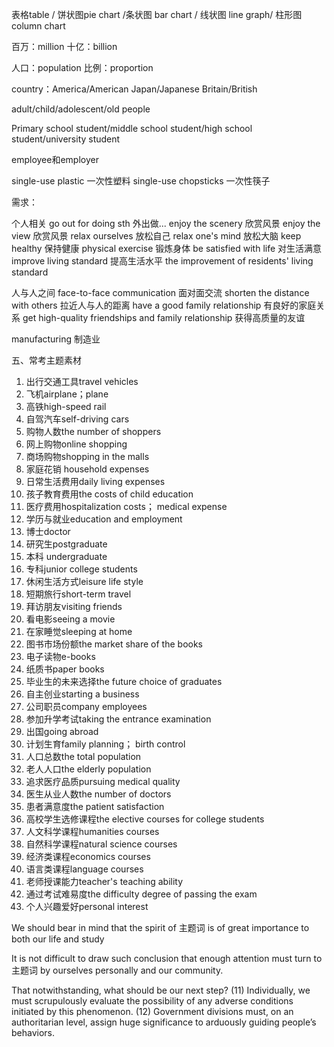 表格table / 饼状图pie chart /条状图 bar chart / 线状图 line graph/ 柱形图 column chart

百万：million  十亿：billion 

人口：population
比例：proportion

country：America/American Japan/Japanese Britain/British 

adult/child/adolescent/old people

Primary school student/middle school student/high school student/university student

employee和employer

single-use plastic 一次性塑料
single-use chopsticks 一次性筷子

需求：

个人相关
go out for doing sth 外出做...
enjoy the scenery 欣赏风景
enjoy the view 欣赏风景
relax ourselves 放松自己
relax one's mind 放松大脑
keep healthy 保持健康
physical exercise 锻炼身体
be satisfied with life 对生活满意
improve living standard 提高生活水平  the improvement of residents' living standard


人与人之间
face-to-face communication 面对面交流
shorten the distance with others 拉近人与人的距离
have a good family relationship 有良好的家庭关系
get high-quality friendships and family relationship 获得高质量的友谊


manufacturing 制造业

五、常考主题素材
1. 出行交通工具travel vehicles
2. 飞机airplane；plane
3. 高铁high-speed rail
4. 自驾汽车self-driving cars
5. 购物人数the number of shoppers
6. 网上购物online shopping
7. 商场购物shopping in the malls
8. 家庭花销 household expenses
9. 日常生活费用daily living expenses
10. 孩子教育费用the costs of child education
11. 医疗费用hospitalization costs； medical expense
12. 学历与就业education and employment
13. 博士doctor
14. 研究生postgraduate
15. 本科 undergraduate
16. 专科junior college students
17. 休闲生活方式leisure life style
18. 短期旅行short-term travel
19. 拜访朋友visiting friends
20. 看电影seeing a movie
21. 在家睡觉sleeping at home
22. 图书市场份额the market share of the books
23. 电子读物e-books
24. 纸质书paper books
25. 毕业生的未来选择the future choice of graduates
26. 自主创业starting a business
27. 公司职员company employees
28. 参加升学考试taking the entrance examination
29. 出国going abroad
30. 计划生育family planning； birth control
31. 人口总数the total population
32. 老人人口the elderly population
33. 追求医疗品质pursuing medical quality
34. 医生从业人数the number of doctors
35. 患者满意度the patient satisfaction
36. 高校学生选修课程the elective courses for college students
37. 人文科学课程humanities courses
38. 自然科学课程natural science courses
39. 经济类课程economics courses
40. 语言类课程language courses
41. 老师授课能力teacher's teaching ability
42. 通过考试难易度the difficulty degree of passing the exam
43. 个人兴趣爱好personal interest

We should bear in mind that the spirit of 主题词 is of great importance to both our life and study

It is not difficult to draw such conclusion that enough attention must turn to 主题词 by ourselves personally and our community.

   That notwithstanding, what should be our next step? (11) Individually, we must scrupulously evaluate the 
possibility of any adverse conditions initiated by this phenomenon. (12) Government divisions must, on an 
authoritarian level, assign huge significance to arduously guiding people’s behaviors.

